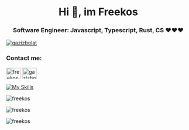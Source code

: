<h1 align="center">Hi 👋, im Freekos</h1>
<h3 align="center">Software Engineer: Javascript, Typescript, Rust, CS ❤️❤️❤️</h3>

<p align="left "> <a href="https://twitter.com/gazizbolat" target="blank"><img src="https://img.shields.io/twitter/follow/gazizbolat?logo=twitter&style=for- the-badge" alt="gazizbolat" /></a> </p>

<h3 align="left">Contact me:</h3>
<p align="left">
  
<a href="https://dev.to/@freekos" target="blank"><img align="center" src="https://user-images.githubusercontent.com/81808264/213630380-b3e95ec2-e416-42fc-b207-3ea0e2d21f99.png" alt="freekos" height="30" width="40" /></a>
<a href="https://twitter.com/gazizbolat" target="blank"><img align="center" src="https://raw.githubusercontent.com/rahuldkjain/github-profile-readme-generator /master/src/images/icons/Social/twitter.svg" alt="gazizbolat" height="30" width="40" /></a>
</p>

[![My Skills](https://skillicons.dev/icons?i=javascript,typescript,rust,html,css,scss,emotion,materialui,styledcomponents,react,nextjs,remix,svelte,astro,reactivex,redux,solidity,vite,webpack,jest,firebase,figma,nodejs,express,nestjs,mongodb,postgres,git,github)](https://skillicons.dev)

<dd></dd>

<p> <img align="center" src="https://github-readme-stats.vercel.app/api?username=freekos&show_icons=true&locale=en" alt="freekos" /> </p>
<p><img align="center" src="https://github-readme-stats.vercel.app/api/top-langs?username=freekos&show_icons=true&locale=en&layout=compact" alt="freekos" /> </p>
<p><img align="center" src="https://github-readme-streak-stats.herokuapp.com/?user=freekos&" alt="freekos" /></p>

